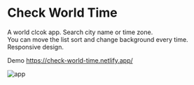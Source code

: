 # Check World Time 

A world clcok app. Search city name or time zone. <br>
You can move the list sort and change background every time. <br>
Responsive design.

Demo
https://check-world-time.netlify.app/

![app](./assets/world-clock.png)
